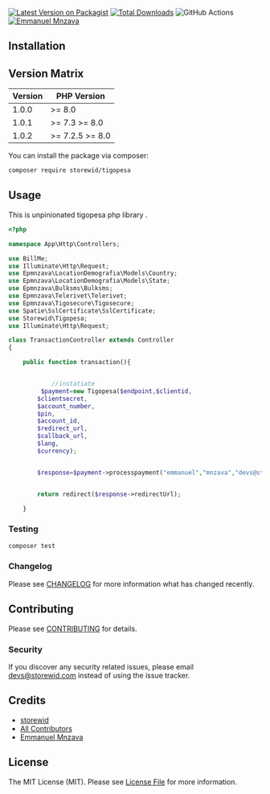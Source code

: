 [![Latest Version on Packagist](https://img.shields.io/packagist/v/storewid/tigopesa.svg?style=flat-square)](https://packagist.org/packages/storewid/tigopesa)
[![Total Downloads](https://img.shields.io/packagist/dt/storewid/tigopesa.svg?style=flat-square)](https://packagist.org/packages/storewid/tigopesa)
![GitHub Actions](https://github.com/storewid/tigopesa/actions/workflows/main.yml/badge.svg)
[![Emmanuel Mnzava](https://img.shields.io/badge/Author-Emmanuel%20Mnzava-green)](mailto:epmnzava@gmail.com)

## Installation

## Version Matrix

| Version | PHP Version     |
| ------- | --------------- |
| 1.0.0   | >= 8.0          |
| 1.0.1   | >= 7.3 >= 8.0   |
| 1.0.2   | >= 7.2.5 >= 8.0 |

You can install the package via composer:

```bash
composer require storewid/tigopesa
```

## Usage

This is unpinionated tigopesa php library .

```php
<?php

namespace App\Http\Controllers;

use BillMe;
use Illuminate\Http\Request;
use Epmnzava\LocationDemografia\Models\Country;
use Epmnzava\LocationDemografia\Models\State;
use Epmnzava\Bulksms\Bulksms;
use Epmnzava\Telerivet\Telerivet;
use Epmnzava\Tigosecure\Tigosecure;
use Spatie\SslCertificate\SslCertificate;
use Storewid\Tigopesa;
use Illuminate\Http\Request;

class TransactionController extends Controller
{

    public function transaction(){


            //instatiate
         $payment=new Tigopesa($endpoint,$clientid,
        $clientsecret,
        $account_number,
        $pin,
        $account_id,
        $redirect_url,
        $callback_url,
        $lang,
        $currency);


        $response=$payment->processpayment("emmanuel","mnzava","devs@storewid.com",4000,"48fhldplofhf".rand(5,100));


        return redirect($response->redirectUrl);

    }

```

### Testing

```bash
composer test
```

### Changelog

Please see [CHANGELOG](CHANGELOG.md) for more information what has changed recently.

## Contributing

Please see [CONTRIBUTING](CONTRIBUTING.md) for details.

### Security

If you discover any security related issues, please email devs@storewid.com instead of using the issue tracker.

## Credits

- [storewid](https://github.com/storewid)
- [All Contributors](../../contributors)
- [Emmanuel Mnzava](https://github.com/dbrax)

## License

The MIT License (MIT). Please see [License File](LICENSE.md) for more information.
